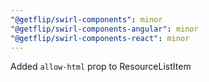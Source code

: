```yaml
---
"@getflip/swirl-components": minor
"@getflip/swirl-components-angular": minor
"@getflip/swirl-components-react": minor
---
```


Added `allow-html` prop to ResourceListItem
